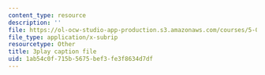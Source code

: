 ```yaml
---
content_type: resource
description: ''
file: https://ol-ocw-studio-app-production.s3.amazonaws.com/courses/5-08j-biological-chemistry-ii-spring-2016/1ab54c0f715b5675bef3fe3f8634d7df_HOXw6_ztAqQ.vtt
file_type: application/x-subrip
resourcetype: Other
title: 3play caption file
uid: 1ab54c0f-715b-5675-bef3-fe3f8634d7df
---
```

